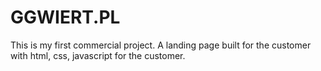 # GGWIERT.PL
This is my first commercial project. A landing page built for the customer with html, css, javascript for the customer.

